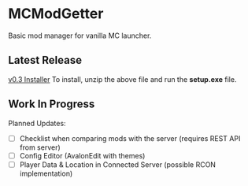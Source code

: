# MCModGetter
Basic mod manager for vanilla MC launcher.

## Latest Release
[v0.3 Installer](https://github.com/jaywha/MCModGetter/releases/download/v0.3/MCMG_Installer.zip)
To install, unzip the above file and run the **setup.exe** file.  

## Work In Progress
Planned Updates:
- [ ] Checklist when comparing mods with the server (requires REST API from server)
- [ ] Config Editor (AvalonEdit with themes)
- [ ] Player Data & Location in Connected Server (possible RCON implementation)
